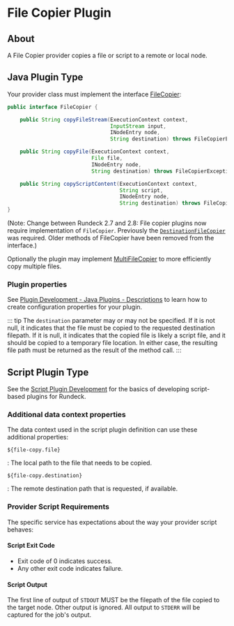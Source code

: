 # File Copier Plugin

## About

A File Copier provider copies a file or script to a remote or local node.

## Java Plugin Type

Your provider class must implement the interface
[FileCopier]({{$javaDocBase}}/com/dtolabs/rundeck/core/execution/service/FileCopier.html):

```java
public interface FileCopier {

    public String copyFileStream(ExecutionContext context,
                                 InputStream input,
                                 INodeEntry node,
                                 String destination) throws FileCopierException;

    public String copyFile(ExecutionContext context,
                           File file,
                           INodeEntry node,
                           String destination) throws FileCopierException;

    public String copyScriptContent(ExecutionContext context,
                                    String script,
                                    INodeEntry node,
                                    String destination) throws FileCopierException;
}
```

(Note: Change between Rundeck 2.7 and 2.8: File copier plugins now require implementation of `FileCopier`. Previously the [`DestinationFileCopier`]({{$javaDocBase}}/com/dtolabs/rundeck/core/execution/service/DestinationFileCopier.html) was required. Older methods of FileCopier have been removed from the interface.)

Optionally the plugin may implement [MultiFileCopier]({{$javaDocBase}}/com/dtolabs/rundeck/core/execution/service/MultiFileCopier.html) to more efficiently copy multiple files.

### Plugin properties

See [Plugin Development - Java Plugins - Descriptions](/developer/01-plugin-development.md#plugin-descriptions)
to learn how to create configuration properties for your plugin.

::: tip
The `destination` parameter may or may not be specified. If it is not null, it indicates that the file must be copied to the requested destination filepath. If it is null, it indicates that the copied file is likely a script file, and it should be copied to a temporary file location. In either case, the resulting file path must be returned as the result of the method call.
:::

## Script Plugin Type

See the [Script Plugin Development](/developer/01-plugin-development.md#script-plugin-development)
for the basics of developing script-based plugins for Rundeck.

### Additional data context properties

The data context used in the script plugin definition can use these additional properties:

`${file-copy.file}`

: The local path to the file that needs to be copied.

`${file-copy.destination}`

: The remote destination path that is requested, if available.

### Provider Script Requirements

The specific service has expectations about the way your provider script behaves:

#### Script Exit Code

- Exit code of 0 indicates success.
- Any other exit code indicates failure.

#### Script Output

The first line of output of `STDOUT` MUST be the filepath of the file copied to the target node. Other output is ignored. All output to `STDERR` will be captured for the job's output.
